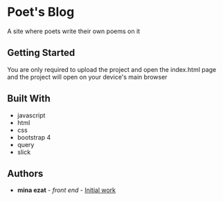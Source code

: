 # Poet's Blog

A site where poets write their own poems on it

## Getting Started

You are only required to upload the project and open the index.html page and the project will open on your device's main browser

## Built With

* javascript
* html
* css
* bootstrap 4
* query
* slick


## Authors
* **mina ezat** - *front end* - [Initial work](https://github.com/mina-ezat/)
